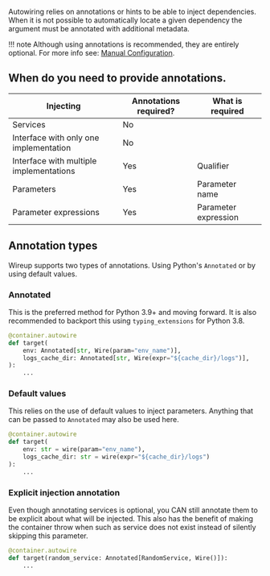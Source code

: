 Autowiring relies on annotations or hints to be able to inject dependencies.
When it is not possible to automatically locate a given dependency the argument must be annotated
with additional metadata.

!!! note
    Although using annotations is recommended, they are entirely optional.
    For more info see: [Manual Configuration](manual_configuration.md).

## When do you need to provide annotations.

| Injecting                               | Annotations required? | What is required     |
|-----------------------------------------|-----------------------|----------------------|
| Services                                | No                    |                      |
| Interface with only one implementation  | No                    |                      |
| Interface with multiple implementations | Yes                   | Qualifier            |
| Parameters                              | Yes                   | Parameter name       |
| Parameter expressions                   | Yes                   | Parameter expression |
 
## Annotation types

Wireup supports two types of annotations. Using Python's `Annotated` or by using default values.

### Annotated

This is the preferred method for Python 3.9+ and moving forward. It is also recommended to
backport this using `typing_extensions` for Python 3.8.


```python
@container.autowire
def target(
    env: Annotated[str, Wire(param="env_name")],
    logs_cache_dir: Annotated[str, Wire(expr="${cache_dir}/logs")],
):
    ...
```

### Default values

This relies on the use of default values to inject parameters. Anything that can be passed to `Annotated` may also
be used here.

```python
@container.autowire
def target(
    env: str = wire(param="env_name"), 
    logs_cache_dir: str = wire(expr="${cache_dir}/logs")
):
    ...
```

### Explicit injection annotation
 Even though annotating services is optional, you CAN still annotate them to be explicit about what will 
 be injected. This also has the benefit of making the container throw when such as service
 does not exist instead of silently skipping this parameter.

```python
@container.autowire
def target(random_service: Annotated[RandomService, Wire()]):
    ...
```
